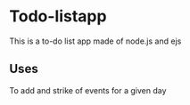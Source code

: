 # Todo-listapp


This is a to-do list app made of node.js and ejs

## Uses
 To add and strike of events for a given day
 
 
 
 
